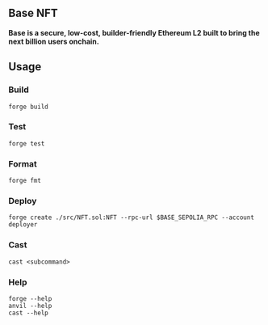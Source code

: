 ## Base NFT

**Base is a secure, low-cost, builder-friendly Ethereum L2 built to bring the next billion users onchain.**

## Usage

### Build

```shell
forge build
```

### Test

```shell
forge test
```

### Format

```shell
forge fmt
```

### Deploy

```shell
forge create ./src/NFT.sol:NFT --rpc-url $BASE_SEPOLIA_RPC --account deployer
```

### Cast

```shell
cast <subcommand>
```

### Help

```shell
forge --help
anvil --help
cast --help
```
